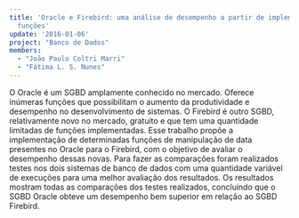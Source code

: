 ```yaml
---
title: 'Oracle e Firebird: uma análise de desempenho a partir de implementação de
  funções'
update: '2016-01-06'
project: "Banco de Dados"
members:
  - "João Paulo Coltri Marri"
  - "Fátima L. S. Nunes"
---
```


O Oracle é um SGBD amplamente conhecido no mercado. Oferece inúmeras funções que possibilitam o aumento da produtividade e desempenho no desenvolvimento de sistemas. O Firebird é outro SGBD, relativamente novo no mercado, gratuito e que tem uma quantidade limitadas de funções implementadas. Esse trabalho propõe a implementação de determinadas funções de manipulação de data presentes no Oracle para o Firebird, com o objetivo de avaliar o desempenho dessas novas. Para fazer as comparações foram realizados testes nos dois sistemas de banco de dados com uma quantidade variável de execuções para uma melhor avaliação dos resultados. Os resultados mostram todas as comparações dos testes realizados, concluindo que o SGBD Oracle obteve um desempenho bem superior em relação ao SGBD Firebird.
